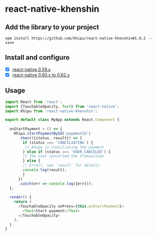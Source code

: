 # react-native-khenshin

## Add the library to your project

    npm install https://github.com/khipu/react-native-khenshin#1.0.2 --save

## Install and configure

- [x] [react-native 0.59.x](docs/INSTALL.0.59.x.md)
- [x] [react-native 0.60.x to 0.62.x](docs/INSTALL.0.60.x--0.62.x.md)

## Usage

```javascript
import React from 'react';
import {TouchableOpacity, Text} from 'react-native';
import Khipu from 'react-native-khenshin';

export default class MyApp extends React.Component {
 
  onStartPayment = () => {
    Khipu.startPaymentById('paymentId')
      .then(({status, result}) => {
        if (status === 'CONCILIATING') {
         // khipu is conciliating the payment
        } else if (status === 'USER_CANCELED') {
        // The user cancelled the transaction
        } else {
        // Error!, see `result` for details
        console.log(result);
        }
      })
      .catch(err => console.log({err}));
  };
 
  render() {
    return (
      <TouchableOpacity onPress={this.onStartPayment}>
        <Text>Start payment</Text>
      </TouchableOpacity>
    );
  }
}
```
